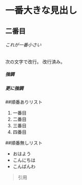 # 一番大きな見出し
## 二番目
###### これが一番小さい

次の文字で改行。
改行済み。

##### *強調*
##### **更に強調**

##順番ありリスト
1. 一番目
2. 二番目
3. 三番目
4. 四番目

##順番無しリスト
- おはよう
- こんにちは
- こんばんわ

> 引用
